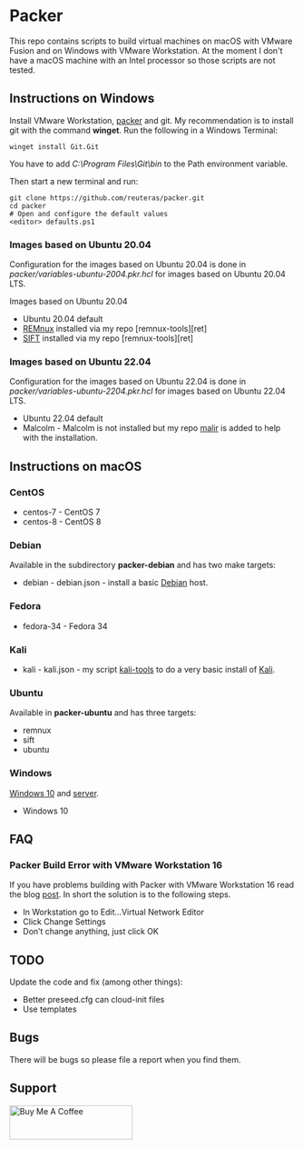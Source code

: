 # Packer

This repo contains scripts to build virtual machines on macOS with VMware Fusion and on Windows with VMware Workstation. At the moment I don't have a macOS machine with an Intel processor so those scripts are not tested.

## Instructions on Windows

Install VMware Workstation, [packer][pai] and git. My recommendation is to install git with the command **winget**. Run the following in a Windows Terminal:

    winget install Git.Git

You have to add *C:\Program Files\Git\bin* to the Path environment variable.

Then start a new terminal and run:

    git clone https://github.com/reuteras/packer.git
    cd packer
    # Open and configure the default values
    <editor> defaults.ps1


### Images based on Ubuntu 20.04

Configuration for the images based on Ubuntu 20.04 is done in *packer/variables-ubuntu-2004.pkr.hcl* for images based on Ubuntu 20.04 LTS.

Images based on Ubuntu 20.04

- Ubuntu 20.04 default
- [REMnux][rem] installed via my repo [remnux-tools][ret]
- [SIFT][sif] installed via my repo [remnux-tools][ret]

### Images based on Ubuntu 22.04

Configuration for the images based on Ubuntu 22.04 is done in *packer/variables-ubuntu-2204.pkr.hcl* for images based on Ubuntu 22.04 LTS.

- Ubuntu 22.04 default
- Malcolm - Malcolm is not installed but my repo [malir][mal] is added to help with the installation.

## Instructions on macOS

### CentOS

- centos-7 - CentOS 7
- centos-8 - CentOS 8

### Debian

Available in the subdirectory **packer-debian** and has two make targets:

- debian - debian.json - install a basic [Debian][deb] host.

### Fedora

- fedora-34 - Fedora 34

### Kali

- kali - kali.json - my script [kali-tools][kat] to do a very basic install of [Kali][kal].

### Ubuntu

Available in **packer-ubuntu** and has three targets:

- remnux
- sift
- ubuntu

### Windows

[Windows 10][w10] and [server][wse].

- Windows 10

## FAQ

### Packer Build Error with VMware Workstation 16

If you have problems building with Packer with VMware Workstation 16 read the blog [post][pbe]. In short the solution is to the following steps.

- In Workstation go to Edit...Virtual Network Editor
- Click Change Settings
- Don’t change anything, just click OK

## TODO

Update the code and fix (among other things):

- Better preseed.cfg can cloud-init files
- Use templates

## Bugs

There will be bugs so please file a report when you find them.

## Support

<a href="https://www.buymeacoffee.com/reuteras" target="_blank"><img src="https://cdn.buymeacoffee.com/buttons/v2/default-yellow.png" alt="Buy Me A Coffee" style="height: 60px !important;width: 217px !important;" ></a>


  [deb]: https://debian.org
  [kal]: https://www.kali.org
  [kat]: https://github.com/reuteras/kali-tools
  [mal]: https://github.com/reuteras/malir
  [pai]: https://www.packer.io/downloads
  [pbe]: https://www.vgemba.net/vmware/Packer-Workstation-Error
  [rem]: https://remnux.org
  [sif]: https://digital-forensics.sans.org/community/downloads/
  [w10]: https://www.microsoft.com/en-us/windows
  [wse]: https://www.microsoft.com/en-us/cloud-platform/windows-server
